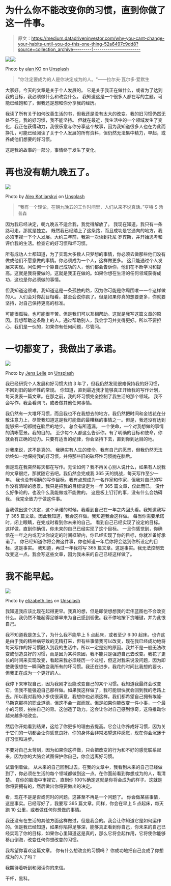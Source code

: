 # 为什么你不能改变你的习惯，直到你做了这一件事。

> 原文：<https://medium.datadriveninvestor.com/why-you-cant-change-your-habits-until-you-do-this-one-thing-52a6497c9dd8?source=collection_archive---------1----------------------->

[![](img/e7be347bd3cd8a8c2ef3505101efd2fb.png)](http://www.track.datadriveninvestor.com/1B9E)![](img/8e7e9010c8b3101e215afc48ca95b4ed.png)

Photo by [alan KO](https://unsplash.com/@iyunmai?utm_source=medium&utm_medium=referral) on [Unsplash](https://unsplash.com?utm_source=medium&utm_medium=referral)

> "你注定要成为的人是你决定成为的人。"――拉尔夫·瓦尔多·爱默生

大家好。今天的文章是关于个人发展的。
它是关于我正在做什么，或者为了达到我的目标，我必须做什么和改变什么。
我知道这是一个很多人都在写的主题。可能已经饱和了，但我还是想和你分享我的经历。

我读了所有关于如何改善生活的书，但我还是没有太大的改变。我的旧习惯仍然无处不在，我的好习惯，我不能坚持。
但就在最近，我生活中的一个领域发生了变化，我正在获得动力，我很乐意与你分享这个故事，因为我知道很多人也在为此而挣扎，可能已经阅读了关于个人发展的所有资料，但仍然无法集中精力，早起，或养成他们想要的好习惯。

这是我的故事的一部分，事情终于发生了变化。

# 再也没有朝九晚五了。

![](img/0791c6e19976d7ff123469fdd455837b.png)

Photo by [Alex Kotliarskyi](https://unsplash.com/@frantic?utm_source=medium&utm_medium=referral) on [Unsplash](https://unsplash.com?utm_source=medium&utm_medium=referral)

> “我有一个理论，在朝九晚五的工作时间里，人们从来不说真话。”亨特·S·汤普森

因为我已经决定，朝九晚五不适合我，我觉得解放了。
我现在知道，我只有一条路可走，那就是独立。
既然我已经踏上了这条路，而且成功是它通向的地方，我必须审视一下个人发展。大约三年前，我第一次读到托尼·罗宾斯，并开始思考和评价我的生活。检查它的好习惯和坏习惯。

所有成功人士都知道，为了实现大多数人只梦想的事情，你必须去做那些他们没有做或他们不愿意做的事情。你必须成为一个人，这样做更多。
这只能通过个人发展来实现。问任何一个靠自己成功的人，他们都会告诉你，他们在不断学习和提高。这就是我将要做的。这就是我正在做的。如果你想在生活的任何领域获得成功，这也是你必须做的事情。

但我知道这很难。我知道这是一条孤独的路，因为你可能是你周围唯一一个这样做的人。人们会对你刮目相看，甚至会说你疯了。但是如果你真的想要更多，你就要坚持，对自己保持更高的标准。

可能很孤独，也可能很辛苦。但是我们可以互相帮助。这就是我写这篇文章的原因。我想帮助这条路上的人。通过帮助别人，我会学习并变得更好。所以不要担心，我们是一伙的，如果你有任何问题，尽管问。

# 一切都变了，我做出了承诺。

![](img/66d67935fe323b2ca4c3308b19a2675f.png)

Photo by [Jens Lelie](https://unsplash.com/@leliejens?utm_source=medium&utm_medium=referral) on [Unsplash](https://unsplash.com?utm_source=medium&utm_medium=referral)

我已经研究个人发展和好习惯大约 3 年了，但我仍然发现很难保持我的好习惯，不回到旧的破坏性的常规。
你知道，直到最近我才能够真正开始我的写作计划，每天发表一篇文章。在那之前，我的坏习惯完全控制了我生活的那个领域。
我不会写作，我会看网飞，或者做其他任何事情。

我仍然有一大堆坏习惯，而且我也不在我想去的地方。我仍然把时间和金钱花在分散注意力上，尽管我知道这是我可能做的最糟糕的事情之一。但是，我还没有达到能够把一切都抛在脑后的地步。
总会有所遗漏。
一个使命，一个对我想做的事情的清晰愿景。我的目的。
至少每个人都这么告诉你。有了明确的目标和使命，你就会有正确的动力。只要有适当的纪律，你会坚持下去，直到你到达目的地。

对我来说，这不是真的。
我确实有人生的使命，我有自己的愿景，但我仍然无法始终如一地保持我的好习惯，并将那些旧的破坏性习惯抛在脑后。

但是现在我突然每天都在写作。无论如何？我不再关心别人说什么，如果有人说我的文章很烂，那就随它去吧。我仍然会完成我 365 天的挑战，每天写作至少一年。
我也没有明确的写作目标。我有点想成为一名作家和作家，但我对自己的写作没有清晰的愿景。我只是把我的目标设定为一年 365 篇文章，仅此而已。
没什么好争论的，也没什么我能做或不能做的。
这是板上钉钉的事，没有什么会妨碍我。
我完全致力于做这件事。

当我做出这个决定，这个承诺的时候，我看到自己在一年之内回头看。我知道我写了 365 篇文章。因此我知道，我会这样做。我知道我会这样做。
每当你需要承诺时，闭上眼睛，在完成时看到你未来的自己。
看到自己已经实现了设定的目标。这样做，直到你确信，你未来的自己已经实现了这个目标。
一旦你感觉到，你确信在一年之内或无论你设定的时间框架内，你已经实现了你的目标，你就准备好承诺了。
你已经知道你将会做这件事，你也知道一年后你将会达到你所设定的目标，这是事实。
我知道，再过一年我将写 365 篇文章。这是事实。我无法控制去改变这一点。我会写这些文章，因为我未来的自己已经这样做了。

# 我不能早起。

![](img/239c8b5c3079a05421219e3d1944251e.png)

Photo by [elizabeth lies](https://unsplash.com/@elizabethlies?utm_source=medium&utm_medium=referral) on [Unsplash](https://unsplash.com?utm_source=medium&utm_medium=referral)

我知道我应该比现在起得更早。我真的想，但是即使想想我的宏伟蓝图也不会改变什么。我仍然不能起得足够早来为自己感到骄傲。我不停地按下贪睡键，并为此恨自己。

我不知道我是怎么了，为什么我不能早上 5 点起床，或者至少 6:30 起床。也许这是由于我的精神病导致的无精打采，但有些事情我可以改变，现在我已经成功地将每天写作的好习惯融入到我的生活中。所以一定是别的原因。我并不是一般无法改变或创造良好的习惯，而是因为某种原因，我不能只是强迫自己去改变。我花了更长的时间来实现改变，看起来我必须经历一个过程，但这对我来说没问题，因为即使我很想在一瞬间改变我所有的坏习惯。我还在进步。我花的时间比我想的要长，但我正在成为一个更好的人。

我停下来审视自己，因为我刚才没能改变自己的某个习惯。我知道我最终会改变它，但我不能强迫自己那样做。如果我这样做了，我可能很快就会回到我的老路上去。所以我对我的小步伐很满意，我想你也必须这样。我们都希望自己拥有埃隆·马斯克那样的职业道德，但这不会一蹴而就。但是如果你能改变一件小事，一个最小的习惯，拍拍自己的背。这创造了动力。这会让你对自己感到惊奇，这将推动你越来越多地改变。

然后你开始看到结果，这给了你更多的理由去提高。它会让你养成好习惯，因为关于它们的一切都会让你感觉良好，你的身体会非常渴望这种感觉，现在你会沉迷于好习惯和进步。

不要对自己太苛刻，因为如果你这样做，只会把改变的行为和不好的感觉联系起来，因为你的大脑会试图保护你自己，你会远离好习惯。

试着倒着做。
从未来的自己回到过去。在我的文章中，我看到未来的自己已经做到了，你必须在生活的每个领域都做到这一点。在你面前看到你想成为的人，看清楚。
在你的脑海中审视它，直到你 100%确定这就是你将会成为的样子。这就是你将要拥有的，然后做出你将要做出的决定。

看，现在不是是否或何时的问题。这甚至不再是一个问题了。
你会做某些事情，这是事实。已经写好了，我要写 365 篇文章。同样，你会在早上 5 点起床，每天跑 10 公里，或者做任何你想做的事情。

我还没有在生活的其他方面这样做过，但是我会的。我会让你知道它是如何运作的。但是我已经知道，如果你陷得足够深，能够真正看到你自己，你未来的自己已经实现了你的目标，如果你心里知道这是真的，那么它将会起作用，它将使你能够移山倒海，改变任何你想改变的习惯。

我希望你喜欢这篇文章。
你有什么想改变的习惯吗？
你成功地把自己变成了你想成为的人了吗？

我期待着听到和阅读你的来信。

干杯，黑科。